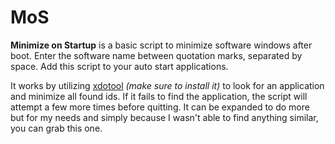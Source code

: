 # MoS
**Minimize on Startup** is a basic script to minimize software windows after boot. Enter the software name between quotation marks, separated by space. Add this script to your auto start applications.

It works by utilizing [xdotool](https://github.com/jordansissel/xdotool#installation) *(make sure to install it)* to look for an application and minimize all found ids. If it fails to find the application, the script will attempt a few more times before quitting. It can be expanded to do more but for my needs and simply because I wasn't able to find anything similar, you can grab this one.
